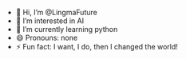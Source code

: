 - 👋 Hi, I’m @LingmaFuture
- 👀 I’m interested in AI
- 🌱 I’m currently learning python
- 😄 Pronouns: none
- ⚡ Fun fact: I want, I do, then I changed the world!
